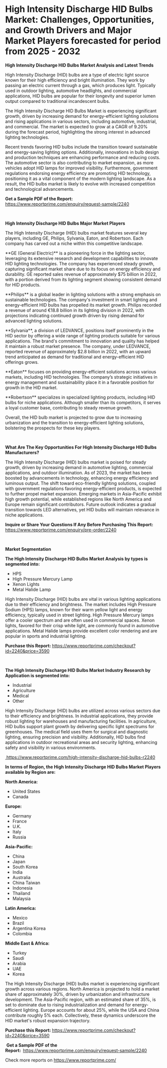 <p><h1>High Intensity Discharge HID Bulbs Market: Challenges, Opportunities, and Growth Drivers and Major Market Players forecasted for period from 2025 - 2032</h1></p><p><strong>High Intensity Discharge HID Bulbs Market Analysis and Latest Trends</strong></p>
<p><p>High Intensity Discharge (HID) bulbs are a type of electric light source known for their high efficiency and bright illumination. They work by passing an electric current through a gas, which produces light. Typically used in outdoor lighting, automotive headlights, and commercial applications, HID bulbs are popular for their longevity and superior lumen output compared to traditional incandescent bulbs.</p><p>The High Intensity Discharge HID Bulbs Market is experiencing significant growth, driven by increasing demand for energy-efficient lighting solutions and rising applications in various sectors, including automotive, industrial, and commercial. The market is expected to grow at a CAGR of 9.20% during the forecast period, highlighting the strong interest in advanced lighting technologies. </p><p>Recent trends favoring HID bulbs include the transition toward sustainable and energy-saving lighting options. Additionally, innovations in bulb design and production techniques are enhancing performance and reducing costs. The automotive sector is also contributing to market expansion, as more vehicles adopt HID lamps for improved visibility. Furthermore, government regulations endorsing energy efficiency are promoting HID technology, positioning it as a vital component of the modern lighting landscape. As a result, the HID bulbs market is likely to evolve with increased competition and technological advancements.</p></p>
<p><strong>Get a Sample PDF of the Report:&nbsp;</strong> <a href="https://www.reportprime.com/enquiry/request-sample/2240?utm_campaign=1894&utm_medium=2&utm_source=Github&utm_content=ia&utm_term=30032025&utm_id=high-intensity-discharge-hid-bulbs">https://www.reportprime.com/enquiry/request-sample/2240</a></p>
<p>&nbsp;</p>
<p><strong>High Intensity Discharge HID Bulbs Major Market Players</strong></p>
<p><p>The High Intensity Discharge (HID) bulbs market features several key players, including GE, Philips, Sylvania, Eaton, and Robertson. Each company has carved out a niche within this competitive landscape.</p><p>**GE (General Electric)** is a pioneering force in the lighting sector, leveraging its extensive research and development capabilities to innovate HID lighting technologies. The company has experienced steady growth, capturing significant market share due to its focus on energy efficiency and durability. GE reported sales revenue of approximately $75 billion in 2022, with a portion derived from its lighting segment showing consistent demand for HID products.</p><p>**Philips** is a global leader in lighting solutions with a strong emphasis on sustainable technologies. The company's investment in smart lighting and energy-efficient HID bulbs has propelled its market growth. Philips recorded a revenue of around €18.8 billion in its lighting division in 2022, with projections indicating continued growth driven by rising demand for advanced lighting solutions.</p><p>**Sylvania**, a division of LEDVANCE, positions itself prominently in the HID sector by offering a wide range of lighting products suitable for various applications. The brand's commitment to innovation and quality has helped it maintain a robust market presence. The company, under LEDVANCE, reported revenue of approximately $2.8 billion in 2022, with an upward trend anticipated as demand for traditional and energy-efficient HID offerings grows.</p><p>**Eaton** focuses on providing energy-efficient solutions across various markets, including HID technologies. The company’s strategic initiatives in energy management and sustainability place it in a favorable position for growth in the HID market.</p><p>**Robertson** specializes in specialized lighting products, including HID bulbs for niche applications. Although smaller than its competitors, it serves a loyal customer base, contributing to steady revenue growth.</p><p>Overall, the HID bulb market is projected to grow due to increasing urbanization and the transition to energy-efficient lighting solutions, bolstering the prospects for these key players.</p></p>
<p>&nbsp;</p>
<p><strong>What Are The Key Opportunities For High Intensity Discharge HID Bulbs Manufacturers?</strong></p>
<p><p>The High Intensity Discharge (HID) bulbs market is poised for steady growth, driven by increasing demand in automotive lighting, commercial applications, and outdoor illumination. As of 2023, the market has been boosted by advancements in technology, enhancing energy efficiency and luminous output. The shift toward eco-friendly lighting solutions, coupled with government regulations favoring energy-efficient products, is expected to further propel market expansion. Emerging markets in Asia-Pacific exhibit high growth potential, while established regions like North America and Europe remain significant contributors. Future outlook indicates a gradual transition towards LED alternatives, yet HID bulbs will maintain relevance in niche applications.</p></p>
<p><strong>Inquire or Share Your Questions If Any Before Purchasing This Report:</strong> <a href="https://www.reportprime.com/enquiry/pre-order/2240?utm_campaign=1894&utm_medium=2&utm_source=Github&utm_content=ia&utm_term=30032025&utm_id=high-intensity-discharge-hid-bulbs">https://www.reportprime.com/enquiry/pre-order/2240</a></p>
<p>&nbsp;</p>
<p><strong>Market Segmentation</strong></p>
<p><strong>The High Intensity Discharge HID Bulbs Market Analysis by types is segmented into:</strong></p>
<p><ul><li>HPS</li><li>High Pressure Mercury Lamp</li><li>Xenon Lights</li><li>Metal Halide Lamp</li></ul></p>
<p><p>High Intensity Discharge (HID) bulbs are vital in various lighting applications due to their efficiency and brightness. The market includes High Pressure Sodium (HPS) lamps, known for their warm yellow light and energy efficiency, typically used in street lighting. High Pressure Mercury lamps offer a cooler spectrum and are often used in commercial spaces. Xenon lights, favored for their crisp white light, are commonly found in automotive applications. Metal Halide lamps provide excellent color rendering and are popular in sports and industrial lighting.</p></p>
<p><strong>Purchase this Report:&nbsp;</strong><a href="https://www.reportprime.com/checkout?id=2240&price=3590&utm_campaign=1894&utm_medium=2&utm_source=Github&utm_content=ia&utm_term=30032025&utm_id=high-intensity-discharge-hid-bulbs">https://www.reportprime.com/checkout?id=2240&price=3590</a></p>
<p>&nbsp;</p>
<p><strong>The High Intensity Discharge HID Bulbs Market Industry Research by Application is segmented into:</strong></p>
<p><ul><li>Industrial</li><li>Agriculture</li><li>Medical</li><li>Other</li></ul></p>
<p><p>High Intensity Discharge (HID) bulbs are utilized across various sectors due to their efficiency and brightness. In industrial applications, they provide robust lighting for warehouses and manufacturing facilities. In agriculture, HID bulbs support plant growth by delivering specific light spectrums for greenhouses. The medical field uses them for surgical and diagnostic lighting, ensuring precision and visibility. Additionally, HID bulbs find applications in outdoor recreational areas and security lighting, enhancing safety and visibility in various environments.</p></p>
<p><a href="https://www.reportprime.com/high-intensity-discharge-hid-bulbs-r2240?utm_campaign=1894&utm_medium=2&utm_source=Github&utm_content=ia&utm_term=30032025&utm_id=high-intensity-discharge-hid-bulbs">&nbsp;https://www.reportprime.com/high-intensity-discharge-hid-bulbs-r2240</a></p>
<p><strong>In terms of Region, the High Intensity Discharge HID Bulbs Market Players available by Region are:</strong></p>
<p>
    <p> <strong> North America: </strong>
        <ul>
            <li>United States</li>
            <li>Canada</li>
        </ul>
        </p> 
    <p> <strong> Europe: </strong>
        <ul>
            <li>Germany</li>
            <li>France</li>
            <li>U.K.</li>
            <li>Italy</li>
            <li>Russia</li>
        </ul>
        </p> 
    <p> <strong> Asia-Pacific: </strong>
        <ul>
            <li>China</li>
            <li>Japan</li>
            <li>South Korea</li>
            <li>India</li>
            <li>Australia</li>
            <li>China Taiwan</li>
            <li>Indonesia</li>
            <li>Thailand</li>
            <li>Malaysia</li>
        </ul>
        </p> 
    <p> <strong> Latin America: </strong>
        <ul>
            <li>Mexico</li>
            <li>Brazil</li>
            <li>Argentina Korea</li>
            <li>Colombia</li>
        </ul>
        </p> 
    <p> <strong> Middle East & Africa: </strong>
        <ul>
            <li>Turkey</li>
            <li>Saudi</li>
            <li>Arabia</li>
            <li>UAE</li>
            <li>Korea</li>
        </ul>
    </p>
    </p>
<p><p>The High Intensity Discharge (HID) bulbs market is experiencing significant growth across various regions. North America is projected to hold a market share of approximately 30%, driven by urbanization and infrastructure development. The Asia-Pacific region, with an estimated share of 35%, is set to dominate due to rising industrialization and demand for energy-efficient lighting. Europe accounts for about 25%, while the USA and China contribute roughly 5% each. Collectively, these dynamics underscore the HID market's robust expansion trajectory.</p></p>
<p><strong>Purchase this Report: </strong><a href="https://www.reportprime.com/checkout?id=2240&price=3590&utm_campaign=1894&utm_medium=2&utm_source=Github&utm_content=ia&utm_term=30032025&utm_id=high-intensity-discharge-hid-bulbs">https://www.reportprime.com/checkout?id=2240&price=3590</a></p>
<p>&nbsp;<strong>Get a Sample PDF of the Report:&nbsp;&nbsp;</strong><a href="https://www.reportprime.com/enquiry/request-sample/2240?utm_campaign=1894&utm_medium=2&utm_source=Github&utm_content=ia&utm_term=30032025&utm_id=high-intensity-discharge-hid-bulbs">https://www.reportprime.com/enquiry/request-sample/2240</a></p>
<p><strong></strong></p>
<p>Check more reports on <a href="https://www.reportprime.com/?utm_campaign=1894&utm_medium=2&utm_source=Github&utm_content=ia&utm_term=30032025&utm_id=high-intensity-discharge-hid-bulbs">https://www.reportprime.com/</a></p>
